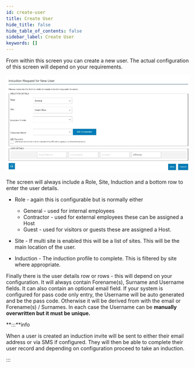 ```yaml
---
id: create-user
title: Create User
hide_title: false
hide_table_of_contents: false
sidebar_label: Create User
keywords: []
---
```

From within this screen you can create a new user. The actual configuration of this screen will depend on your requirements. 

![Create New User](new-user.jpg "Create New User")

The screen will always include a Role, Site, Induction and a bottom row to enter the user details.

* Role - again this is configurable but is normally either

  * General - used for internal employees
  * Contractor - used for external employees these can be assigned a Host
  * Guest - used for visitors or guests these are assigned a Host.
* Site - If multi site is enabled this will be a list of sites. This will be the main location of the user.
* Induction - The induction profile to complete. This is filtered by site where appropriate.

Finally there is the user details row or rows - this will depend on your configuration. It will always contain Forename(s), Surname and Username fields. It can also contain an optional email field. If your system is configured for pass code only entry, the Username will be auto generated and be the pass code. Otherwise it will be derived from with the email or Forename(s) / Surnames. In each case the Username can be **manually overwritten but it must be unique.**

**:::**info

When a user is created an induction invite will be sent to either their email address or via SMS if configured. They will then be able to complete their user record and depending on configuration proceed to take an induction.

:::